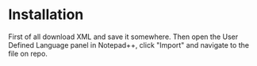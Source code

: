 Installation
============

First of all download XML and save it somewhere. Then open the User Defined Language panel in Notepad++, click "Import" and navigate to the file on repo.
